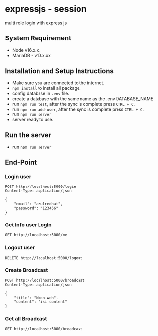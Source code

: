 # expressjs - session

multi role login with express js

<!-- 
```
├── src
│   ├── configs
│   │    ├── database.js
│   │
│   ├── controllers
│   │    ├── Auth.js
``` 
-->

## System Requirement
- Node v16.x.x.
- MariaDB - v10.x.xx

## Installation and Setup Instructions
- Make sure you are connected to the internet.
- `npm install` to install all package.
- config database in `.env` file.
- create a database with the same name as the .env DATABASE_NAME
- run `npm run test`, after the sync is complete press `CTRL + C`.
- run `npm run add-user`, after the sync is complete press `CTRL + C`.
- run `npm run server`
- server ready to use.

## Run the server
- run `npm run server`

## End-Point

### Login user
```
POST http://localhost:5000/login
Content-Type: application/json

{
    "email": "azulredhat",
    "password": "123456"
}
```

### Get info user Login
```
GET http://localhost:5000/me
```

### Logout user
```
DELETE http://localhost:5000/logout
```


### Create Broadcast
```
POST http://localhost:5000/broadcast
Content-Type: application/json

{
    "title": "Naon weh",
    "content": "isi content"
}
```

### Get all Broadcast
```
GET http://localhost:5000/broadcast
```

